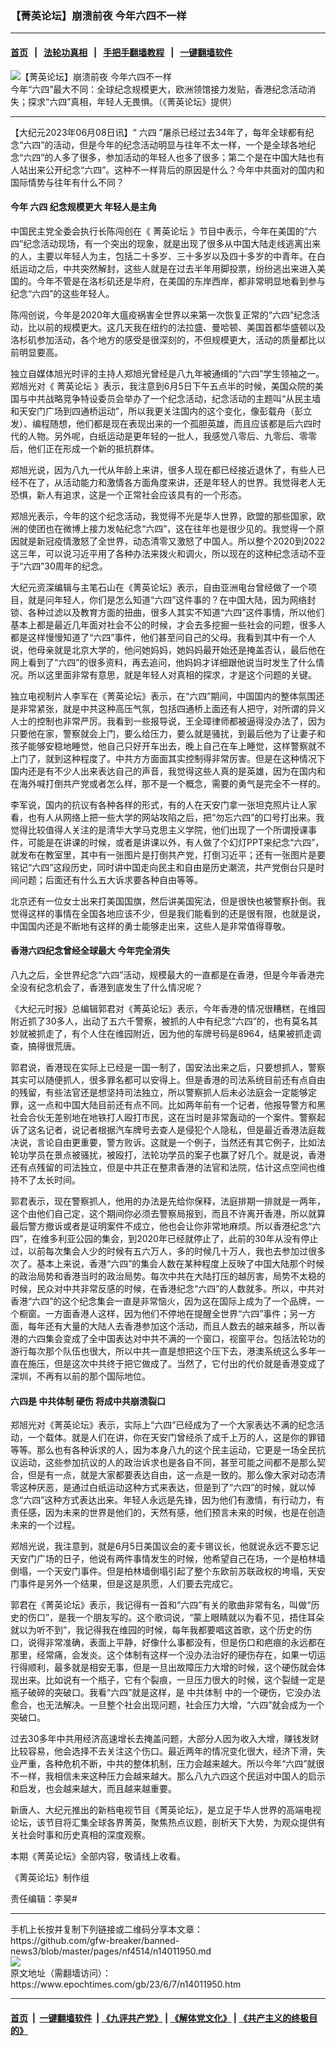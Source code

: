 ### 【菁英论坛】崩溃前夜 今年六四不一样
------------------------

#### [首页](https://github.com/gfw-breaker/banned-news3/blob/master/README.md) &nbsp;&nbsp;|&nbsp;&nbsp; [法轮功真相](https://github.com/begood0513/basic/blob/master/README.md)  &nbsp;&nbsp;|&nbsp;&nbsp; [手把手翻墙教程](https://github.com/gfw-breaker/guides/wiki)  &nbsp;&nbsp;|&nbsp;&nbsp; [一键翻墙软件](https://github.com/gfw-breaker/nogfw/blob/master/README.md)  



<div><img alt="【菁英论坛】崩溃前夜 今年六四不一样" class="attachment-djy_600_400 size-djy_600_400 wp-post-image" src="https://i.epochtimes.com/assets/uploads/2023/06/id14011952-website-600x400.jpg"/>
<div class="caption">
 今年“六四”最大不同：全球纪念规模更大，欧洲领馆接力发贴，香港纪念活动消失；探求“六四”真相，年轻人无畏惧。（《菁英论坛》提供）
</div></div><hr/>


<div><p>
 【大纪元2023年06月08日讯】“
 <ok href="https://www.epochtimes.com/gb/tag/%E5%85%AD%E5%9B%9B.html">
  六四
 </ok>
 ”屠杀已经过去34年了，每年全球都有纪念“六四”的活动，但是今年的纪念活动明显与往年不太一样，一个是全球各地纪念“六四”的人多了很多，参加活动的年轻人也多了很多；第二个是在中国大陆也有人站出来公开纪念“六四”。这种不一样背后的原因是什么？今年中共面对的国内和国际情势与往年有什么不同？
</p>
<p>
 <center>
 </center>
 <h4>
  今年
  <ok href="https://www.epochtimes.com/gb/tag/%E5%85%AD%E5%9B%9B.html">
   六四
  </ok>
  纪念规模更大 年轻人是主角
 </h4>
 <p>
  中国民主党全委会执行长陈闯创在《
  <ok href="https://www.epochtimes.com/gb/tag/%E8%8F%81%E8%8B%B1%E8%AE%BA%E5%9D%9B.html">
   菁英论坛
  </ok>
  》节目中表示，今年在美国的“六四”纪念活动现场，有一个突出的现象，就是出现了很多从中国大陆走线逃离出来的人，主要以年轻人为主，包括二十多岁、三十多岁以及四十多岁的中青年。在白纸运动之后，中共突然解封，这些人就是在过去半年用脚投票，纷纷逃出来进入美国的。今年不管是在洛杉矶还是华府，在美国的东岸西岸，都非常明显地看到参与纪念“六四”的这些年轻人。
 </p>
 <p>
  陈闯创说，今年是2020年大瘟疫祸害全世界以来第一次恢复正常的“六四”纪念活动，比以前的规模更大。这几天我在纽约的法拉盛、曼哈顿、美国首都华盛顿以及洛杉矶参加活动，各个地方的感受是很深刻的，不但规模更大，活动的质量都比以前明显要高。
 </p>
 <p>
  独立自媒体旭光时评的主持人郑旭光曾经是八九年被通缉的“六四”学生领袖之一。郑旭光对《
  <ok href="https://www.epochtimes.com/gb/tag/%E8%8F%81%E8%8B%B1%E8%AE%BA%E5%9D%9B.html">
   菁英论坛
  </ok>
  》表示，我注意到6月5日下午五点半的时候，美国众院的美国与中共战略竞争特设委员会举办了一个纪念活动，纪念活动的主题叫“从民主墙和天安门广场到四通桥运动”，所以我更关注国内的这个变化，像彭载舟（彭立发）、编程随想，他们都是现在表现出来的一个孤胆英雄，而且应该都是后六四时代的人物。另外呢，白纸运动是更年轻的一批人，我感觉八零后、九零后、零零后，他们正在形成一个新的抵抗群体。
 </p>
 <p>
  郑旭光说，因为八九一代从年龄上来讲，很多人现在都已经接近退休了，有些人已经不在了，从活动能力和激情各方面角度来讲，还是年轻人的世界。我觉得老人无恐惧，新人有追求，这是一个正常社会应该具有的一个形态。
 </p>
 <p>
  郑旭光表示，今年的这个纪念活动，我觉得不光是华人世界，欧盟的那些国家，欧洲的使团也在微博上接力发帖纪念“六四”，这在往年也是很少见的。我觉得一个原因就是新冠疫情激怒了全世界，动态清零又激怒了中国人。所以整个2020到2022这三年，可以说习近平用了各种办法来拨火和调火，所以现在的这种纪念活动不亚于“六四”30周年的纪念。
 </p>
 <p>
  大纪元资深编辑与主笔石山在《菁英论坛》表示，自由亚洲电台曾经做了一个项目，就是问年轻人，你们是怎么知道“六四”这件事的？在中国大陆，因为网络封锁、各种过滤以及教育方面的扭曲，很多人其实不知道“六四”这件事情，所以他们基本上都是最近几年面对社会不公的时候，才会去多挖掘一些社会的问题，很多人都是这样慢慢知道了“六四”事件，他们甚至问自己的父母。我看到其中有一个人说，他母亲就是北京大学的，他问她妈妈，她妈妈最开始还是掩盖否认，最后他在网上看到了“六四”的很多资料，再去追问，他妈妈才详细跟他说当时发生了什么情况。所以这里面非常有意思，就是年轻人对真相的探求，才是这个问题的关键。
 </p>
 <p>
  独立电视制片人李军在《菁英论坛》表示，在“六四”期间，中国国内的整体氛围还是非常紧张，就是中共这种高压气氛，包括四通桥上面还有人把守，对所谓的异义人士的控制也非常严厉。我看到一些报导说，王全璋律师都被逼得没办法了，因为只要他在家，警察就会上门，要么给压力，要么就是骚扰，到最后他为了让妻子和孩子能够安稳地睡觉，他自己只好开车出去，晚上自己在车上睡觉，这样警察就不上门了，就到这种程度了。中共方方面面其实控制得非常厉害。但是在这种情况下国内还是有不少人出来表达自己的声音，我觉得这些人真的是英雄，因为在国内和在海外喊打倒共产党或者怎么样，那不是一个概念，需要的勇气是完全不一样的。
 </p>
 <p>
  李军说，国内的抗议有各种各样的形式，有的人在天安门拿一张坦克照片让人家看，也有人从网络上把一些大学的网站攻陷之后，把“勿忘六四”的口号打出来。我觉得比较值得人关注的是清华大学马克思主义学院，他们出现了一个所谓授课事件，可能是在讲课的时候，或者是讲课以外，有人做了个幻灯PPT来纪念“六四”，就发布在教室里，其中有一张图片是打倒共产党，打倒习近平；还有一张图片是要铭记“六四”这段历史，同时讲中国走向民主和自由是历史潮流，共产党倒台只是时间问题；后面还有什么五大诉求要各种自由等等。
 </p>
 <p>
  北京还有一位女士出来打美国国旗，然后讲美国宪法，但是很快也被警察扑倒。我觉得这样的事情在全国各地应该不少，但是我们能看到的还是很有限，也就是说，中国国内还是不断地有这样的勇士能够走出来，这些人是非常值得尊敬。
 </p>
 <h4>
  香港六四纪念曾经全球最大 今年完全消失
 </h4>
 <p>
  八九之后，全世界纪念“六四”活动，规模最大的一直都是在香港，但是今年香港完全没有纪念机会了，香港到底发生了什么情况呢？
 </p>
 <p>
  《大纪元时报》总编辑郭君对《菁英论坛》表示，今年香港的情况很糟糕，在维园附近抓了30多人，出动了五六千警察，被抓的人中有纪念“六四”的，也有莫名其妙就被抓走了，有个人住在维园附近，因为他的车牌号码是8964，结果被抓走调查，搞得很荒唐。
 </p>
 <p>
  郭君说，香港现在实际上已经是一国一制了，国安法出来之后，只要想抓人，警察其实可以随便抓人，很多罪名都可以安得上。但是香港的司法系统目前还有点自由的残留，有些法官还是想坚持司法独立，所以警察抓人后未必法庭会一定能够定罪，这一点和中国大陆目前还有点不同。比如两年前有一个记者，他报导警方和黑社会合伙无差别地在地铁打人殴打市民，这在当时是非常轰动的一个案件。警察起诉了这名记者，说记者根据汽车牌号去查人是侵犯个人隐私，但是最近香港法庭裁决说，言论自由更重要，警方败诉。这就是一个例子，当然还有其它例子，比如法轮功学员在景点被骚扰，被殴打，法轮功学员的案子也赢了好几个。就是说，香港还有点残留的司法独立，但是中共正在整肃香港的法官和法院，估计这点空间也维持不了太长时间。
 </p>
 <p>
  郭君表示，现在警察抓人，他用的办法是先给你保释，法庭排期一排就是一两年，这个由他们自己定，这个期间你必须去警察局报到，而且不许离开香港，所以就算最后警方撤诉或者是证明案件不成立，他也会让你非常地麻烦。所以香港纪念“六四”，在维多利亚公园的集会，到2020年已经就停止了，此前的30年从没有停止过，以前每次集会人少的时候有五六万人，多的时候几十万人，我也去参加过很多次了。基本上来说，香港“六四”的集会人数在某种程度上反映了中国大陆那个时候的政治局势和香港当时的政治局势。每次中共在大陆打压的越厉害，局势不太稳的时候，民众对中共非常反感的时候，在香港纪念“六四”的人数就多。所以，中共对香港“六四”的这个纪念集会一直是非常恼火，因为这在国际上成为了一个品牌，一个橱窗。一方面香港人这样，因为他们不停地在提醒全世界“六四”事件；另一方面，每年还有大量的大陆人去香港参加这个活动，而且人数去的越来越多，所以香港的六四集会变成了全中国表达对中共不满的一个窗口，视窗平台。包括法轮功的游行每次那个队伍也很大，所以中共一直是想把这个压下去，港澳系统这么多年一直在施压，但是这次中共终于把它做成了。当然了，它付出的代价就是香港变成了深圳，不再有以前的那个国际地位。
 </p>
 <h4>
  六四是
  <ok href="https://www.epochtimes.com/gb/tag/%E4%B8%AD%E5%85%B1%E4%BD%93%E5%88%B6.html">
   中共体制
  </ok>
  硬伤 将成中共崩溃裂口
 </h4>
 <p>
  郑旭光对《菁英论坛》表示，实际上“六四”已经成为了一个大家表达不满的纪念活动，一个载体。就是人们在讲，你在天安门曾经杀了成千上万的人，这是你的罪错等等。那么也有各种诉求的人，因为本身八九的这个民主运动，它更是一场全民抗议运动，这些参加抗议的人的政治诉求也是各自不同，甚至可能之间都不是那么契合，但是有一点，就是大家都要表达自由，这一点是一致的。那么像大家对动态清零这种厌恶，是通过白纸运动这种方式来表达，但是到了“六四”的时候，就以悼念“六四”这种方式表达出来。年轻人永远是先锋，因为他们有激情，有行动力，有责任感，因为未来的世界是他们的，天然有感，他们预言未来的时候，也是在创造未来的一个过程。
 </p>
 <p>
  郑旭光说，我注意到，就是6月5日美国议会的麦卡锡议长，他就说永远不要忘记天安门广场的日子，他说有两件事情发生的时候，他希望自己在场，一个是柏林墙倒塌，一个天安门事件。但是柏林墙倒塌引起了整个东欧前苏联政权的垮塌，天安门事件是另外一个结果，但是这是夙愿，人们要去完成它。
 </p>
 <p>
  郭君在《菁英论坛》表示，我记得有一首和“六四”有关的歌曲非常有名，叫做“历史的伤口”，是我一个朋友写的。这个歌词说，“蒙上眼睛就以为看不见，捂住耳朵就以为听不到”，我记得我在维园的时候，每年我都要唱这首歌，这个历史的伤口，说得非常准确，表面上平静，好像什么事都没有，但是伤口和疤痕的永远都在那里，经常痛，会发炎。这个体制有这样一个没办法治好的硬伤存在，如果一切运行得顺利，最多就是相安无事，但是一旦出故障压力大增的时候，这个硬伤就会体现出来。比如说有一个瓶子，它有个裂痕，一旦压力很大的时候，这个裂缝一定是瓶子破碎的突破口。我看“六四”就是这样，是
  <ok href="https://www.epochtimes.com/gb/tag/%E4%B8%AD%E5%85%B1%E4%BD%93%E5%88%B6.html">
   中共体制
  </ok>
  中的一个硬伤，它没办法愈合，也无法解决。一旦整个社会出现问题，社会压力大增，“六四”就会成为一个突破口。
 </p>
 <p>
  过去30多年中共用经济高速增长去掩盖问题，大部分人因为收入大增，赚钱发财比较容易，他会选择不去关注这个伤口。最近两年的情况变化很大，经济下滑，失业严重，各种危机不断，中共的整体机制，压力会越来越大。所以今年“六四”就很不一样，我相信未来这种压力会越来越大。那么八九六四这个民运对中国人的启示和启发，也会越来越大，而且越来越重要。
 </p>
 <p>
  新唐人、大纪元推出的新档电视节目《菁英论坛》，是立足于华人世界的高端电视论坛，该节目将汇集全球各界菁英，聚焦热点议题，剖析天下大势，为观众提供有关社会时事和历史真相的深度观察。
 </p>
 <p>
  本期《菁英论坛》全部内容，敬请线上收看。
 </p>
 <p>
  《菁英论坛》制作组
 </p>
 <p>
  责任编辑：李昊#
 </p>
</p></div>
<hr/>
手机上长按并复制下列链接或二维码分享本文章：<br/>
https://github.com/gfw-breaker/banned-news3/blob/master/pages/nf4514/n14011950.md <br/>
<a href='https://github.com/gfw-breaker/banned-news3/blob/master/pages/nf4514/n14011950.md'><img src='https://github.com/gfw-breaker/banned-news3/blob/master/pages/nf4514/n14011950.md.png'/></a> <br/>
原文地址（需翻墙访问）：https://www.epochtimes.com/gb/23/6/7/n14011950.htm


------------------------
#### [首页](https://github.com/gfw-breaker/banned-news3/blob/master/README.md) &nbsp;|&nbsp; [一键翻墙软件](https://github.com/gfw-breaker/nogfw/blob/master/README.md) &nbsp;| [《九评共产党》](https://github.com/gfw-breaker/9ping.md/blob/master/README.md#九评之一评共产党是什么) | [《解体党文化》](https://github.com/gfw-breaker/jtdwh.md/blob/master/README.md) | [《共产主义的终极目的》](https://github.com/gfw-breaker/gczydzjmd.md/blob/master/README.md)


<img src='http://gfw-breaker.win/banned-news3/pages/nf4514/n14011950.md' width='0px' height='0px'/>